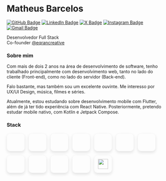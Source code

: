 # Matheus Barcelos

[![GitHub Badge](https://img.shields.io/badge/-barcelosdev-e9e9e9?style=flat-rounded&logo=GitHub&logoColor=1E1E1E&link=https://github.com/barcelosdev)](https://github.com/barcelosdev)
[![LinkedIn Badge](https://img.shields.io/badge/-/barcelosdev-e9e9e9?style=flat-rounded&logo=LinkedIn&logoColor=147CA6&link=https://www.linkedin.com/in/barcelosdev/)](https://www.linkedin.com/in/barcelosdev/)
[![X Badge](https://img.shields.io/badge/-barcelosdev-e9e9e9?style=flat-rounded&logo=X&logoColor=1e1e1e&link=https://twitter.com/barcelosdev)](https://twitter.com/barcelosdev)
[![Instagram Badge](https://img.shields.io/badge/-barcelosdev-e9e9e9?style=flat-rounded&logo=Instagram&link=https://www.instagram.com/barcelosdev/)](https://www.instagram.com/barcelosdev/)
[![Gmail Badge](https://img.shields.io/badge/-barcelosm1996@gmail.com-e9e9e9?style=flat-rounded&logo=Gmail&link=mailto:barcelosm1996@gmail.com)](mailto:barcelosm1996@gmail.com)

Desenvolvedor Full Stack  
Co-founder [@eqrancreative](https://www.linkedin.com/company/eqrancreative/)




### Sobre mim

Com mais de dois 2 anos na área de desenvolvimento de software, tenho trabalhado principalmente com desenvolvimento web, tanto no lado do cliente (Front-end), como no lado do servidor (Back-end). 

Falo bastante, mas também sou um excelente ouvinte. Me interesso por UX/UI Design, música, filmes e séries.

Atualmente, estou estudando sobre desenvolvimento mobile com Flutter, além de já ter tido experiência com React Native. Posteriormente, pretendo estudar mobile nativo, com Kotlin e Jetpack Compose.

### Stack

<style>
    @import url("https://cdn.jsdelivr.net/gh/devicons/devicon@v2.15.1/devicon.min.css");

    .skills {
        display: flex;
        flex-wrap: wrap;
        gap: 12px
    }

    .skills div {
        display: flex;
        flex-direction: column;
        justify-content: center;
        align-items: center;

        width: 56px;
        height: 56px;

        border-radius: 12px;
        border: solid 1px rgba(0, 0, 0, 0.04);

        box-shadow: 0px 5px 10px rgba(0, 0, 0, 0.1)
    }

    .skills i {
        font-size: 32px;
    }

    @media (prefers-color-scheme: dark) {
        .skills div {
            border: solid 1px #e9e9e910;
            background-color: rgba(0, 0, 0, 0.1);
        }
    }
</style>

<div class="skills">
    <div>
        <i class="devicon-javascript-plain colored"></i>
    </div>
    <div>
        <i class="devicon-typescript-plain colored"></i>
    </div>
    <div>
        <i class="devicon-react-plain colored"></i>
    </div>
    <div>
        <i class="devicon-tailwindcss-plain colored"></i>
    </div>
    <div>
        <i class="devicon-nodejs-plain colored"></i>
    </div>
    <div>
        <i class="devicon-express-original"></i>
    </div>
    <div>
        <i class="devicon-nestjs-plain colored"></i>
    </div>
    <div>
        <i class="devicon-postgresql-plain colored"></i>
    </div>
    <div>
        <i class="devicon-mongodb-plain colored"></i>
    </div>
    <div>
        <i class="devicon-docker-plain colored"></i>
    </div>
    <div>
        <i class="devicon-git-plain colored"></i>
    </div>
    <div>
        <img src="https://cdn.jsdelivr.net/gh/devicons/devicon/icons/figma/figma-original.svg" width="32"/>
    </div>
</div>